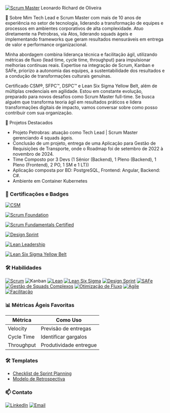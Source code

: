 [![Scrum Master](https://img.shields.io/badge/-Scrum_Master-FF6D00?logo=scrum&logoColor=white)]()  Leonardo Richard de Oliveira 

👋 Sobre Mim
Tech Lead e Scrum Master com mais de 10 anos de experiência no setor de tecnologia, liderando a transformação de equipes e processos em ambientes corporativos de alta complexidade. Atuo diretamente na Petrobras, via Atos, liderando squads ágeis e implementando frameworks que geram resultados mensuráveis em entrega de valor e performance organizacional.

Minha abordagem combina liderança técnica e facilitação ágil, utilizando métricas de fluxo (lead time, cycle time, throughput) para impulsionar melhorias contínuas reais. Expertise na integração de Scrum, Kanban e SAFe, priorizo a autonomia das equipes, a sustentabilidade dos resultados e a condução de transformações culturais genuínas.

Certificado CSM®, SFPC™, DSPC™ e Lean Six Sigma Yellow Belt, além de múltiplas credenciais em agilidade. Estou em constante evolução, preparado para novos desafios como Scrum Master full-time. Se busca alguém que transforma teoria ágil em resultados práticos e lidera transformações digitais de impacto, vamos conversar sobre como posso contribuir com sua organização.

📂 Projetos Destacados
- Projeto Petrobras: atuação como Tech Lead | Scrum Master gerenciando 4 squads ágeis.
- Conclusão de um projeto, entrega de uma Aplicação para Gestão de Requisições de Transporte, onde o Roadmap foi de setembro de 2022 à novembro de 2024.
- Time Composto por 3 Devs (1 Sênior (Backend), 1 Pleno (Backend), 1 Pleno (Frontend), 2 PO, 1 SM e 1 LT))
- Aplicação composta por BD: PostgreSQL, Frontend: Angular, Backend: C#.
- Ambiente em Container Kubernetes

### 🏅 Certificações e Badges
[![CSM](https://img.shields.io/badge/Scrum_Alliance-Certified_ScrumMaster-0096D6?logo=scrumalliance&logoColor=white&style=for-the-badge)](https://bcert.me/sxxebbkqt)

[![Scrum Foundation](https://img.shields.io/badge/Scrum%20Foundation-Credly-orange?logo=scrumalliance&style=for-the-badge)](https://www.credly.com/badges/0176534f-e271-4cef-9bd1-d891357cd065/public_url)

[![Scrum Fundamentals Certified](https://img.shields.io/badge/Scrum%20Fundamentals%20Certified-ScrumStudy-blue?logo=vercel&style=for-the-badge)](https://www.scrumstudy.com/certification/verify?type=SFC&number=1075303)

[![Design Sprint](https://img.shields.io/badge/Design%20Sprint-Credly-yellow?logo=google&style=for-the-badge)](https://www.credly.com/badges/a5b2e978-0358-4c7e-9a94-3d831ae9a3b3/public_url)

[![Lean Leadership](https://img.shields.io/badge/Lean%20Leadership-Credly-blue?logo=leanpub&style=for-the-badge)](https://www.credly.com/badges/0ca168ef-958e-4757-bd52-4c320fed6e5b/public_url)

[![Lean Six Sigma Yellow Belt](https://img.shields.io/badge/Lean%20Six%20Sigma%20Yellow%20Belt-6sigmastudy-yellow?logo=processwire&style=for-the-badge)](https://www.6sigmastudy.com/certification/verify?type=SSYB&number=906903)

### 🛠 Habilidades
[![Scrum](https://img.shields.io/badge/-Scrum-FF6D00?logo=scrum&logoColor=white)]()
![Kanban](https://img.shields.io/badge/-Kanban-0052CC?logo=kanban&logoColor=white) 
[![Lean](https://img.shields.io/badge/-Lean-00B0D8?logo=kanban&logoColor=white)]()
[![Lean Six Sigma](https://img.shields.io/badge/-Lean_Six_Sigma-0052CC?logo=sigma&logoColor=white)]()
[![Design Sprint](https://img.shields.io/badge/-Design_Sprint-FF6D00?logo=google&logoColor=white)]()
[![SAFe](https://img.shields.io/badge/-SAFe-8A2BE2)]()
[![Gestão de Squads Complexos](https://img.shields.io/badge/-Gestão_de_Squads_Complexos-0052CC)]()
[![Otimização de Fluxo](https://img.shields.io/badge/-Otimização_de_Fluxo-00B0D8)]()
[![Agile](https://img.shields.io/badge/-Agile-FF6D00?logo=agile&logoColor=white)]()
[![Facilitação](https://img.shields.io/badge/-Facilitação-8A2BE2)]()


### 📊 Métricas Ágeis Favoritas
| Métrica         | Como Uso                          |
|-----------------|-----------------------------------|
| Velocity        | Previsão de entregas              |
| Cycle Time      | Identificar gargalos              |
| Throughput      | Produtividade entregue            |

### 🛠️ Templates  
- [Checklist de Sprint Planning](https://docs.google.com/document/d/e/2PACX-1vRJbeCO3ZMg28xWGyRUnhmp4-VLDeprbw8iu54jFuDMPLVb10fCxLHOEMcYW7dv6b_P3h2Oh9dr8IuR/pub)  
- [Modelo de Retrospectiva](https://docs.google.com/document/d/e/2PACX-1vRGgN-oFLCqxsiAsPxwS9833Y-PDUrK2nl4yoy6EV5ZWDtY_DkjJhIt-ytJS3M11Cy_L3DpDNtmE0R8/pub)  


### 📫 Contato
[![LinkedIn](https://img.shields.io/badge/-LinkedIn-0077B5?logo=linkedin&logoColor=white)](https://linkedin.com/in/leonardorichardeoliveira)
[![Email](https://img.shields.io/badge/-Email-D14836?logo=gmail&logoColor=white)](mailto:leonardo.r.oliveira01@gmail.com)

